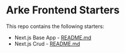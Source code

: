 # Arke Frontend Starters

This repo contains the following starters:
 - Next.js Base App - [README.md](./examples/nextjs-base/README.md)
 - Next.js Crud - [README.md](./examples/nextjs-crud/README.md)
